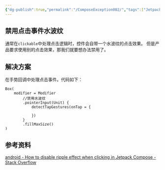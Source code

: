 ```yaml
---
{"dg-publish":true,"permalink":"/ComposeException002/","tags":["JetpackCompose/Exception"],"noteIcon":""}
---
```


## 禁用点击事件水波纹
通常在`clickable`中处理点击逻辑时，控件会自带一个水波纹的点击效果。
但是产品要求使用别的点击效果，那我们就要想办法禁用了。
## 解决方案
在手势回调中处理点击事件。代码如下：

```
Box(  
    modifier = Modifier  
        //禁用水波纹  
        .pointerInput(Unit) {  
            detectTapGestures(onTap = {  
  
            })  
        }  
        .fillMaxSize()  
)
```


## 参考资料

[android - How to disable ripple effect when clicking in Jetpack Compose - Stack Overflow](https://stackoverflow.com/questions/66703448/how-to-disable-ripple-effect-when-clicking-in-jetpack-compose)